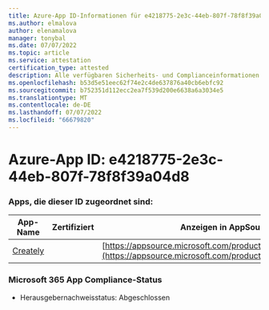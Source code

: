 ```yaml
---
title: Azure-App ID-Informationen für e4218775-2e3c-44eb-807f-78f8f39a04d8
ms.author: elmalova
author: elenamalova
manager: tonybal
ms.date: 07/07/2022
ms.topic: article
ms.service: attestation
certification_type: attested
description: Alle verfügbaren Sicherheits- und Complianceinformationen für e4218775-2e3c-44eb-807f-78f8f39a04d8.
ms.openlocfilehash: b53d5e51eec62f74e2c4de637876a40cb6ebfc92
ms.sourcegitcommit: b752351d112ecc2ea7f539d200e6638a6a3034e5
ms.translationtype: MT
ms.contentlocale: de-DE
ms.lasthandoff: 07/07/2022
ms.locfileid: "66679820"
---
```

# <a name="azure-app-id-e4218775-2e3c-44eb-807f-78f8f39a04d8"></a>Azure-App ID: e4218775-2e3c-44eb-807f-78f8f39a04d8


### <a name="apps-associated-with-this-id"></a>Apps, die dieser ID zugeordnet sind:
| **App-Name** | **Zertifiziert** | **Anzeigen in AppSource** |
|--------------|---------------|-----------------------|
| [Creately](../forward/WA200004335.md) |  | [https://appsource.microsoft.com/product/office/WA200004335](https://appsource.microsoft.com/product/office/WA200004335) |

### <a name="microsoft-365-app-compliance-status"></a>Microsoft 365 App Compliance-Status
- Herausgebernachweisstatus: Abgeschlossen
